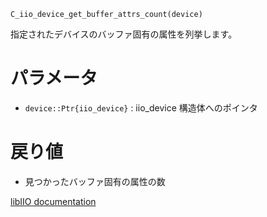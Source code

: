 ```
C_iio_device_get_buffer_attrs_count(device)
```

指定されたデバイスのバッファ固有の属性を列挙します。

# パラメータ

  * `device::Ptr{iio_device}` : iio_device 構造体へのポインタ

# 戻り値

  * 見つかったバッファ固有の属性の数

[libIIO documentation](https://analogdevicesinc.github.io/libiio/master/libiio/group__Device.html#ga6d4bd3c4f9791c706d9baa4454e0f1d3)
